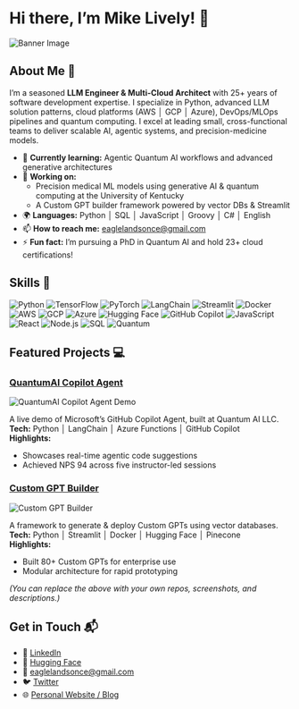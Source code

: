 # Hi there, I’m Mike Lively! 👋

![Banner Image](your_banner_image_url_here)

## About Me 🚀

I’m a seasoned **LLM Engineer & Multi-Cloud Architect** with 25+ years of software development expertise. I specialize in Python, advanced LLM solution patterns, cloud platforms (AWS │ GCP │ Azure), DevOps/MLOps pipelines and quantum computing. I excel at leading small, cross-functional teams to deliver scalable AI, agentic systems, and precision-medicine models.

- 🌱 **Currently learning:** Agentic Quantum AI workflows and advanced generative architectures  
- 🔭 **Working on:**  
  - Precision medical ML models using generative AI & quantum computing at the University of Kentucky  
  - A Custom GPT builder framework powered by vector DBs & Streamlit  
- 🌍 **Languages:** Python │ SQL │ JavaScript │ Groovy │ C# │ English  
- 📫 **How to reach me:** [eaglelandsonce@gmail.com](mailto:eaglelandsonce@gmail.com)  
- ⚡ **Fun fact:** I’m pursuing a PhD in Quantum AI and hold 23+ cloud certifications!

## Skills 🧠

![Python](https://img.shields.io/badge/-Python-3776AB?style=flat-square&logo=python&logoColor=white)
![TensorFlow](https://img.shields.io/badge/-TensorFlow-FF6F00?style=flat-square&logo=tensorflow&logoColor=white)
![PyTorch](https://img.shields.io/badge/-PyTorch-EE4C2C?style=flat-square&logo=pytorch&logoColor=white)
![LangChain](https://img.shields.io/badge/-LangChain-000000?style=flat-square&logo=langchain&logoColor=white)
![Streamlit](https://img.shields.io/badge/-Streamlit-FF4B4B?style=flat-square&logo=streamlit&logoColor=white)
![Docker](https://img.shields.io/badge/-Docker-2496ED?style=flat-square&logo=docker&logoColor=white)
![AWS](https://img.shields.io/badge/-AWS-232F3E?style=flat-square&logo=amazonaws&logoColor=white)
![GCP](https://img.shields.io/badge/-GCP-4285F4?style=flat-square&logo=googlecloud&logoColor=white)
![Azure](https://img.shields.io/badge/-Azure-0089D6?style=flat-square&logo=microsoftazure&logoColor=white)
![Hugging Face](https://img.shields.io/badge/-Hugging%20Face-F7B32B?style=flat-square&logo=huggingface&logoColor=white)
![GitHub Copilot](https://img.shields.io/badge/-GitHub%20Copilot-781AB4?style=flat-square&logo=github&logoColor=white)
![JavaScript](https://img.shields.io/badge/-JavaScript-F7DF1E?style=flat-square&logo=javascript&logoColor=black)
![React](https://img.shields.io/badge/-React-61DAFB?style=flat-square&logo=react&logoColor=black)
![Node.js](https://img.shields.io/badge/-Node.js-339933?style=flat-square&logo=node.js&logoColor=white)
![SQL](https://img.shields.io/badge/-SQL-003B57?style=flat-square&logo=postgresql&logoColor=white)
![Quantum](https://img.shields.io/badge/-Quantum%20Computing-000000?style=flat-square&logo=ibmquantum&logoColor=white)

## Featured Projects 💻

### [QuantumAI Copilot Agent](https://github.com/MikeLively/quantumai-copilot-agent)
![QuantumAI Copilot Agent Demo](quantumai_copilot_screenshot.png)

A live demo of Microsoft’s GitHub Copilot Agent, built at Quantum AI LLC.  
**Tech:** Python │ LangChain │ Azure Functions │ GitHub Copilot  
**Highlights:**  
- Showcases real-time agentic code suggestions  
- Achieved NPS 94 across five instructor-led sessions

### [Custom GPT Builder](https://github.com/MikeLively/custom-gpt-builder)
![Custom GPT Builder](custom_gpt_builder.png)

A framework to generate & deploy Custom GPTs using vector databases.  
**Tech:** Python │ Streamlit │ Docker │ Hugging Face │ Pinecone  
**Highlights:**  
- Built 80+ Custom GPTs for enterprise use  
- Modular architecture for rapid prototyping

*(You can replace the above with your own repos, screenshots, and descriptions.)*

## Get in Touch 📬

- 🔗 [LinkedIn](https://www.linkedin.com/in/mikelively-quantumai)  
- 🔗 [Hugging Face](https://huggingface.co/eaglelandsonce)  
- 📧 [eaglelandsonce@gmail.com](mailto:eaglelandsonce@gmail.com)  
- 🐦 [Twitter](your_twitter_profile_link)  
- 🌐 [Personal Website / Blog](your_website_or_blog_link)
